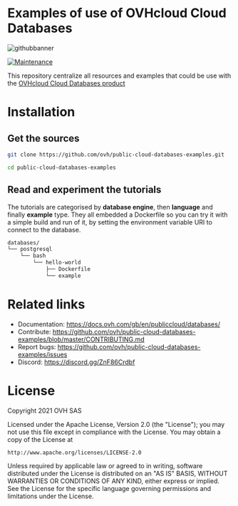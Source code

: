 # Examples of use of OVHcloud Cloud Databases

![githubbanner](https://user-images.githubusercontent.com/3379410/27423240-3f944bc4-5731-11e7-87bb-3ff603aff8a7.png)

[![Maintenance](https://img.shields.io/maintenance/yes/2022.svg)]()

This repository centralize all resources and examples that could be use with the [OVHcloud Cloud Databases product](https://www.ovhcloud.com/en-gb/public-cloud/databases/)

# Installation

## Get the sources

```bash
git clone https://github.com/ovh/public-cloud-databases-examples.git

cd public-cloud-databases-examples
```

## Read and experiment the tutorials

The tutorials are categorised by **database engine**, then **language** and finally **example** type.
They all embedded a Dockerfile so you can try it with a simple build and run of it, by setting the environment variable URI to connect to the database.

```bash
databases/
└── postgresql
    └── bash
        └── hello-world
            ├── Dockerfile
            └── example
```

# Related links

 * Documentation: https://docs.ovh.com/gb/en/publiccloud/databases/
 * Contribute: https://github.com/ovh/public-cloud-databases-examples/blob/master/CONTRIBUTING.md
 * Report bugs: https://github.com/ovh/public-cloud-databases-examples/issues
 * Discord: https://discord.gg/ZnF86Crdbf

# License

Copyright 2021 OVH SAS

Licensed under the Apache License, Version 2.0 (the "License");
you may not use this file except in compliance with the License.
You may obtain a copy of the License at

    http://www.apache.org/licenses/LICENSE-2.0

Unless required by applicable law or agreed to in writing, software
distributed under the License is distributed on an "AS IS" BASIS,
WITHOUT WARRANTIES OR CONDITIONS OF ANY KIND, either express or implied.
See the License for the specific language governing permissions and
limitations under the License.
